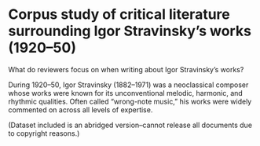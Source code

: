 # Corpus study of critical literature surrounding Igor Stravinsky’s works (1920–50)
What do reviewers focus on when writing about Igor Stravinsky’s works?

During 1920–50, Igor Stravinsky (1882–1971) was a neoclassical composer whose works were known for its unconventional melodic, harmonic, and rhythmic qualities. Often called “wrong-note music,” his works were widely commented on across all levels of expertise.


(Dataset included is an abridged version–cannot release all documents due to copyright reasons.)

